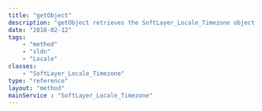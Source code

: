 ```yaml
---
title: "getObject"
description: "getObject retrieves the SoftLayer_Locale_Timezone object whose ID number corresponds to the ID number of the init parameter passed to the SoftLayer_Locale_Timezone service. "
date: "2018-02-12"
tags:
    - "method"
    - "sldn"
    - "Locale"
classes:
    - "SoftLayer_Locale_Timezone"
type: "reference"
layout: "method"
mainService : "SoftLayer_Locale_Timezone"
---
```

